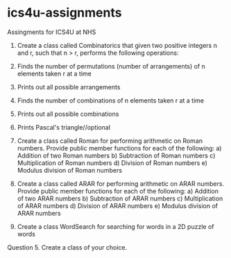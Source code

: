 # ics4u-assignments
Assingments for ICS4U at NHS

1. Create a class called Combinatorics that given two positive integers n and r, such that n > r,
performs the following operations:
1. Finds the number of permutations (number of arrangements) of n elements taken r at a time
2. Prints out all possible arrangements 
3. Finds the number of combinations of n elements taken r at a time
1.	Prints out all possible combinations
2.	Prints Pascal's triangle//optional


2. Create a class called Roman for performing arithmetic on Roman numbers. Provide public member functions for each of the following:
a) Addition of two Roman numbers
b) Subtraction of Roman numbers
c) Multiplication of Roman numbers
d) Division of Roman numbers
e) Modulus division of Roman numbers

3. Create a class called ARAR for performing arithmetic on ARAR numbers. Provide public member functions for each of the following:
a) Addition of two ARAR  numbers
b) Subtraction of ARAR  numbers
c) Multiplication of ARAR  numbers
d) Division of ARAR  numbers
e) Modulus division of ARAR  numbers


4. Create a class WordSearch for searching for words in a 2D puzzle of words


Question 5. Create a class of your choice.
